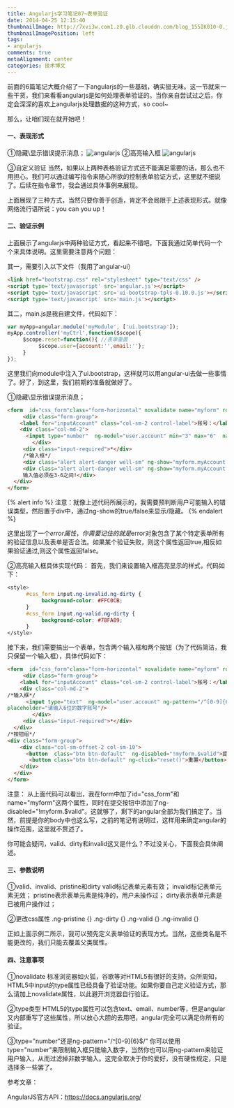 ```yaml
---
title: Angularjs学习笔记07~表单验证
date: 2014-04-25 12:15:40
thumbnailImage: http://7xvi3w.com1.z0.glb.clouddn.com/blog_155IK010-0.jpg
thumbnailImagePosition: left
tags: 
- angularjs
comments: true
metaAlignment: center
categories: 技术博文
---
```

前面的6篇笔记大概介绍了一下angularjs的一些基础，确实挺无味。这一节就来一些干货，我们来看看angularjs是如何处理表单验证的。当你亲自尝试过之后，你定会深深的喜欢上angularjs处理数据的这种方式，so cool~
<!-- more -->
那么，让咱们现在就开始吧！

#### 一、表现形式
①隐藏\显示错误提示消息；
![angularjs](http://7xvi3w.com1.z0.glb.clouddn.com/blog_angular_show.gif)
②高亮输入框
![angularjs](http://7xvi3w.com1.z0.glb.clouddn.com/blog_angualr_validate.gif)

③自定义验证
当然，如果以上两种表格验证方式还不能满足需要的话，那么也不用担心。我们可以通过编写指令来随心所欲的控制表单验证方式，这里就不细说了。后续在指令章节，我会通过具体事例来展现。

上面展现了三种方式，当然只要你善于创造，肯定不会局限于上述表现形式。就像网络流行语所说：you can you up！

#### 二、验证示例
上面展示了angularjs中两种验证方式，看起来不错吧，下面我通过简单代码一个个来具体说明。这里需要注意两个问题：

其一，需要引入以下文件（我用了angular-ui）
```html
<link href="bootstrap.css" rel="stylesheet" type="text/css" />
<script type='text/javascript' src='angular.js'></script>
<script type='text/javascript' src='ui-bootstrap-tpls-0.10.0.js'></script>
<script type='text/javascript' src='main.js'></script>
```

其二，main.js是我自建文件，代码如下：
```js
var myApp=angular.module('myModule', ['ui.bootstrap']);
myApp.controller('myCtrl',function($scope){
     $scope.reset=function(){ //表单重置
          $scope.user={account:'',email:''};
     }
});
```

这里我们向module中注入了ui.bootstrap，这样就可以用angular-ui去做一些事情了。好了，到这里，我们前期的准备就做好了。

①隐藏\显示错误提示消息；
```html
<form  id="css_form"class="form-horizontal" novalidate name="myform" role="form" >
     <div class="form-group">
    <label for="inputAccount" class="col-sm-2 control-label">账号：</label>
    <div class="col-md-2">
      <input type="number"  ng-model="user.account" min="3" max="6"  name="myAccount" required   class="form-control"  id="inputAccount" placeholder="请输入3-6的整数"/>
        </div>
     <div class="input-required">*</div>
     /*输入框*/
     <div class="alert alert-danger well-sm" ng-show="myform.myAccount.$error.required">不能为空！</div>
     <div class="alert alert-danger well-sm" ng-show="myform.myAccount.$error.min || myform.myAccount.$error.max">
     输入值必须在3-6之间!</div>
  </div>
</form>
```
{% alert info %}
注意：就像上述代码所展示的，我需要预判断用户可能输入的错误类型，然后置于div中，通过ng-show的true/false来显示/隐藏。
{% endalert %}

这里出现了一个$error属性，你需要记住的就是$error对象包含了某个特定表单所有的验证信息以及表单是否合法。如果某个验证失败，则这个属性返回true,相反如果验证通过,则这个属性返回false。

②高亮输入框具体实现代码：
首先，我们来设置输入框高亮显示的样式，代码如下：
```css
<style>
      #css_form input.ng-invalid.ng-dirty {
           background-color: #FFC0CB;
      }
      #css_form input.ng-valid.ng-dirty {
           background-color: #78FA89;
      }
</style>
```
接下来，我们需要搞出一个表单，包含两个输入框和两个按钮（为了代码简洁，我只保留一个输入框），具体代码如下：
```html
<form  id="css_form"class="form-horizontal" novalidate name="myform" role="form" >
     <div class="form-group">
    <label for="inputAccount" class="col-sm-2 control-label">账号：</label>
    <div class="col-md-2">
/*输入框*/
      <input type="text"  ng-model="user.account" ng-pattern="/^[0-9]{6}$/"  name="myAccount" required   class="form-control"  id="inputAccount"
placeholder="请输入6位的数字账号"/>
        </div>
     <div class="input-required">*</div>
  </div>
/*按钮组*/
<div class="form-group">
    <div class="col-sm-offset-2 col-sm-10">
      <button  class="btn btn-default"  ng-disabled="!myform.$valid">提交</button>
       <button class="btn btn-default" ng-click="reset()">重置</button>
    </div>
  </div>
</form>
```

注意：
从上面代码可以看出，我在form中加了id="css_form"和name="myform"这两个属性，同时在提交按钮中添加了ng-disabled="!myform.$valid"。这就够了，剩下的angular全部为我们搞定了。当然，前提是你的body中也这么写<body ng-app="myModule" ng-controller="myCtrl">，之前的笔记有说明过，这样用来确定angular的操作范围，这里就不赘述了。

你可能会疑问，valid、dirty和invalid这又是什么？不过没关心，下面我会具体阐述。

#### 三、参数说明
①valid、invalid、pristine和dirty
valid标记表单元素有效；
invalid标记表单元素无效；
pristine表示表单元素是纯净的，用户未操作过；
dirty表示表单元素是已被用户操作过；

②更改css属性
.ng-pristine {}
.ng-dirty {}
.ng-valid {}
.ng-invalid {}

正如上面示例二所示，我可以预先定义表单验证的表现方式。当然，这些类名是不能更改的，我们只能去覆盖父类属性。

#### 四、注意事项
①novalidate
标准浏览器如火狐，谷歌等对HTML5有很好的支持。众所周知，HTML5中input的type属性已经具备了验证功能。如果你要自己定义验证方式，那么请加上novalidate属性，以此避开浏览器自行验证。

②type类型
HTML5的type属性可以包含text、email、number等，但是angular又内部重写了这些属性，所以放心大胆的去用吧，angular完全可以满足你所有的验证。

③type="number"还是ng-pattern="/^[0-9]{6}$/"
你可以使用type="number"来限制输入框只能输入数字，当然你也可以用ng-pattern来验证用户输入，从而过滤掉非数字输入。这完全取决于你的爱好，没有硬性规定，只是选择多一些罢了。

参考文章：

AngularJS官方API：https://docs.angularjs.org/









